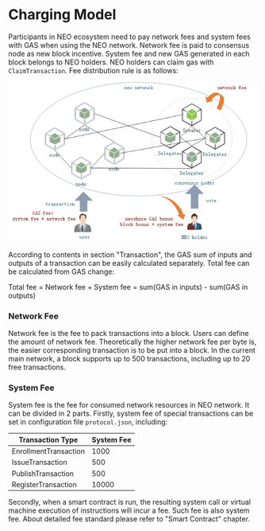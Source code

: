# Charging Model

Participants in NEO ecosystem need to pay network fees and system fees with GAS when using the NEO network. Network fee is paid to consensus node as new block incentive. System fee and new GAS generated in each block belongs to NEO holders. NEO holders can claim gas with `ClaimTransaction`. Fee distribution rule is as follows:

[![economic model](../images/blockchain/economic_model.jpg)](../../images/blockchain/economic_model.jpg)

According to contents in section "Transaction", the GAS sum of inputs and outputs of a transaction can be easily calculated separately. Total fee can be calculated from GAS change:

Total fee = Network fee + System fee = sum(GAS in inputs) - sum(GAS in outputs)

### Network Fee

Network fee is the fee to pack transactions into a block. Users can define the amount of network fee. Theoretically the higher network fee per byte is, the easier corresponding transaction is to be put into a block. In the current main network, a block supports up to 500 transactions, including up to 20 free transactions.

### System Fee
System fee is the fee for consumed network resources in NEO network. It can be divided in 2 parts. Firstly, system fee of special transactions can be set in configuration file `protocol.json`, including: 

| Transaction Type      |  System Fee   |
|-----------------------|---------------|
| EnrollmentTransaction |      1000     |
| IssueTransaction      |       500     |
| PublishTransaction    |       500     |
| RegisterTransaction   |     10000     |

Secondly, when a smart contract is run, the resulting system call or virtual machine execution of instructions will incur a fee. Such fee is also system fee. About detailed fee standard please refer to "Smart Contract" chapter.
